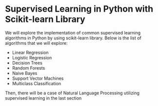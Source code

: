 # Supervised Learning in Python with Scikit-learn Library

We will explore the implementation of common supervised learning algorithms in Python by using scikit-learn library. Below is the list of algorithms that we will explore:

- Linear Regression
- Logistic Regression
- Decision Trees
- Random Forests
- Naive Bayes
- Support Vector Machines
- Multiclass Classification

Then, there will be a case of Natural Language Processing utilizing supervised learning in the last section
